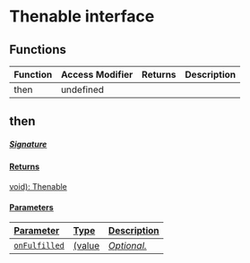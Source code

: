 # Thenable<R> interface









## Functions

| Function	   | Access Modifier | Returns	| Description|
|:-------------|:----|:-------|:-----------|
|then<U>      | undefined | |  |


## then<U>



##### Signature

#### Returns
void): Thenable<U>

#### Parameters


| Parameter	   | Type    | Description |
|:-------------|:---------------|:------------|
| `onFulfilled`    | (value | _Optional._ |

